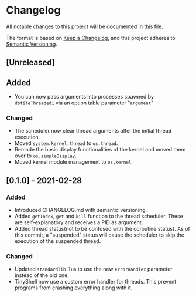 # Changelog
All notable changes to this project will be documented in this file.

The format is based on [Keep a Changelog](https://keepachangelog.com/en/1.0.0/),
and this project adheres to [Semantic Versioning](https://semver.org/spec/v2.0.0.html).

## [Unreleased]
## Added
- You can now pass arguments into processes spawned by `dofileThreaded1` via an option table parameter "`argument`"

### Changed
- The scheduler now clear thread arguments after the initial thread execution.
- Moved `system.kernel.thread` to `os.thread`.
- Remade the basic display functionalities of the kernel and moved them over to `os.simpleDisplay`.
- Moved kernel module management to `os.kernel`.

## [0.1.0] - 2021-02-28
### Added
- Introduced CHANGELOG.md with semantic versioning.
- Added `getIndex`, `get` and `kill` function to the thread scheduler. These are self-explanatory and receives a PID as argument.
- Added thread status(not to be confused with the coroutine status). As of this commit, a "suspended" status will cause the scheduler to skip the execution of the suspended thread.

### Changed
- Updated `standardlib.lua` to use the new `errorHandler` parameter instead of the old one.
- TinyShell now use a custom error handler for threads. This prevent programs from crashing everything along with it.
